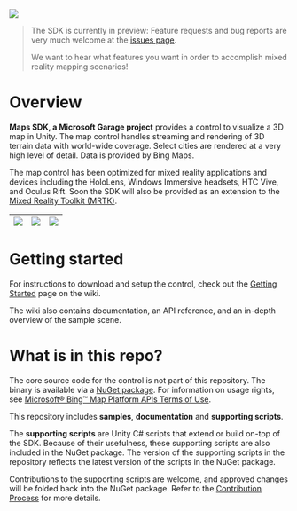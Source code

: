 <img src="https://github.com/Microsoft/MapsSDK-Unity/wiki/Content/Banner.png">

> The SDK is currently in preview: Feature requests and bug reports are very much welcome at the [issues page](https://github.com/Microsoft/MapsSDK-Unity/issues).
>
> We want to hear what features you want in order to accomplish mixed reality mapping scenarios!

# Overview
**Maps SDK, a Microsoft Garage project** provides a control to visualize a 3D map in Unity. The map control handles streaming and rendering of 3D terrain data with world-wide coverage. Select cities are rendered at a very high level of detail. Data is provided by Bing Maps.

The map control has been optimized for mixed reality applications and devices including the HoloLens, Windows Immersive headsets, HTC Vive, and Oculus Rift. Soon the SDK will also be provided as an extension to the [Mixed Reality Toolkit (MRTK)](https://github.com/Microsoft/MixedRealityToolkit-Unity).

| <img src="https://github.com/Microsoft/MapsSDK-Unity/wiki/Content/BoulderBalloon.gif"> | <img src="https://github.com/Microsoft/MapsSDK-Unity/wiki/Content/WeatherCube.gif"> | <img src="https://github.com/Microsoft/MapsSDK-Unity/wiki/Content/MtFujiZoom.gif">
| :--- | :--- | :--- |

# Getting started

For instructions to download and setup the control, check out the [Getting Started](https://github.com/Microsoft/MapsSDK-Unity/wiki/Getting-Started) page on the wiki.

The wiki also contains documentation, an API reference, and an in-depth overview of the sample scene.

# What is in this repo?

The core source code for the control is not part of this repository. The binary is available via a [NuGet package](link-TODO). For information on usage rights, see [Microsoft® Bing™ Map Platform APIs Terms of Use](https://www.microsoft.com/maps/product/terms.html).

This repository includes **samples**, **documentation** and **supporting scripts**.

The **supporting scripts** are Unity C# scripts that extend or build on-top of the SDK. Because of their usefulness, these supporting scripts are also included in the NuGet package. The version of the supporting scripts in the repository reflects the latest version of the scripts in the NuGet package.

Contributions to the supporting scripts are welcome, and approved changes will be folded back into the NuGet package. Refer to the [Contribution Process](CONTRIBUTING.md) for more details.

